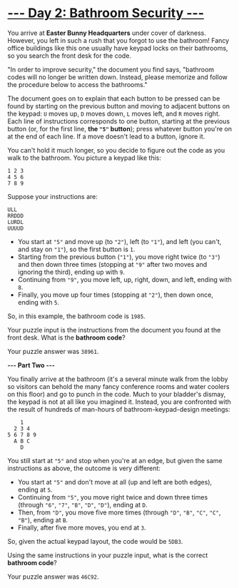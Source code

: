 # [--- Day 2: Bathroom Security ---](http://adventofcode.com/2016/day/2)

You arrive at **Easter Bunny Headquarters** under cover of darkness. However, you left in such a rush that you forgot to use the bathroom! Fancy office buildings like this one usually have keypad locks on their bathrooms, so you search the front desk for the code.

"In order to improve security," the document you find says, "bathroom codes will no longer be written down. Instead, please memorize and follow the procedure below to access the bathrooms."

The document goes on to explain that each button to be pressed can be found by starting on the previous button and moving to adjacent buttons on the keypad: ``U`` moves up, ``D`` moves down, ``L`` moves left, and ``R`` moves right. Each line of instructions corresponds to one button, starting at the previous button (or, for the first line, **the ``"5"`` button**); press whatever button you're on at the end of each line. If a move doesn't lead to a button, ignore it.

You can't hold it much longer, so you decide to figure out the code as you walk to the bathroom. You picture a keypad like this:
```
1 2 3  
4 5 6  
7 8 9
```
Suppose your instructions are:
```
ULL  
RRDDD  
LURDL  
UUUUD  
```
- You start at ``"5"`` and move up (to ``"2"``), left (to ``"1"``), and left (you can't, and stay on ``"1"``), so the first button is ``1``.
- Starting from the previous button (``"1"``), you move right twice (to ``"3"``) and then down three times (stopping at ``"9"`` after two moves and ignoring the third), ending up with ``9``.
- Continuing from ``"9"``, you move left, up, right, down, and left, ending with ``8``.
- Finally, you move up four times (stopping at ``"2"``), then down once, ending with ``5``.  

So, in this example, the bathroom code is ``1985``.

Your puzzle input is the instructions from the document you found at the front desk. 
What is the **bathroom code**?

Your puzzle answer was ``38961``.

**--- Part Two ---**

You finally arrive at the bathroom (it's a several minute walk from the lobby so visitors can behold the many fancy conference rooms and water coolers on this floor) and go to punch in the code. Much to your bladder's dismay, the keypad is not at all like you imagined it. Instead, you are confronted with the result of hundreds of man-hours of bathroom-keypad-design meetings:
```
    1
  2 3 4
5 6 7 8 9
  A B C
    D
```
You still start at ``"5"`` and stop when you're at an edge, but given the same instructions as above, the outcome is very different:

- You start at ``"5"`` and don't move at all (up and left are both edges), ending at ``5``.
- Continuing from ``"5"``, you move right twice and down three times (through ``"6"``, ``"7"``, ``"B"``, ``"D"``, ``"D"``), ending at ``D``.
- Then, from ``"D"``, you move five more times (through ``"D"``, ``"B"``, ``"C"``, ``"C"``, ``"B"``), ending at ``B``.
- Finally, after five more moves, you end at ``3``.  

So, given the actual keypad layout, the code would be ``5DB3``.

Using the same instructions in your puzzle input, what is the correct **bathroom code**?

Your puzzle answer was ``46C92``.
